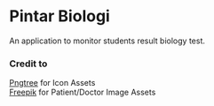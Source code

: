 # Pintar Biologi
An application to monitor students result biology test.

### Credit to
[Pngtree](https://pngtree.com/) for Icon Assets </br>
[Freepik](https://www.freepik.com/) for Patient/Doctor Image Assets
